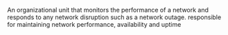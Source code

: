 An organizational unit that monitors the performance of a network and responds to any network disruption such as a network outage.
responsible for maintaining network performance, availability and uptime